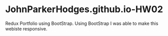 # JohnParkerHodges.github.io-HW02
Redux Portfolio using BootStrap. Using BootStrap I was able to make this webiste responsive.

